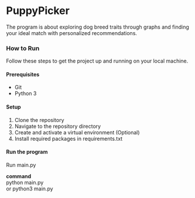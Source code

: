 # PuppyPicker

The program is about exploring dog breed traits through graphs and finding your ideal match with personalized recommendations.

### How to Run

Follow these steps to get the project up and running on your local machine.

#### Prerequisites

- Git
- Python 3

#### Setup

1. Clone the repository
2. Navigate to the repository directory
3. Create and activate a virtual environment (Optional)
4. Install required packages in requirements.txt

#### Run the program
Run main.py

**command**  
python main.py  
or python3 main.py
